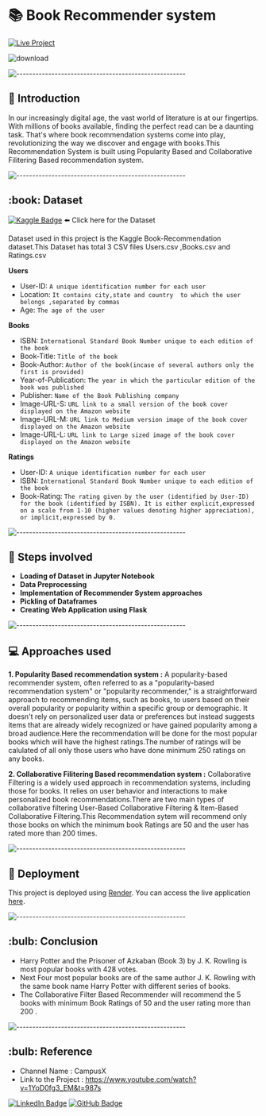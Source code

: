 # 📚 Book Recommender system 
[![Live Project](https://img.shields.io/badge/Live_Project-Click_Here-blue)](https://book-recommender-caze.onrender.com)

![download](https://github.com/user-attachments/assets/2a0a70f7-0742-42c1-8287-444ff28adbf7)


![-----------------------------------------------------](https://raw.githubusercontent.com/andreasbm/readme/master/assets/lines/rainbow.png)

<h2> 📄 Introduction</h2>

In our increasingly digital age, the vast world of literature is at our fingertips. With millions of books available, finding the perfect read can be a daunting task. That's where book recommendation systems come into play, revolutionizing the way we discover and engage with books.This Recommendation System is built using Popularity Based and Collaborative Filitering Based recommendation system.

![-----------------------------------------------------](https://raw.githubusercontent.com/andreasbm/readme/master/assets/lines/rainbow.png)

<h2> :book: Dataset </h2>

[![Kaggle Badge](https://img.shields.io/badge/Kaggle-20BEFF?style=for-the-badge&logo=Kaggle&logoColor=white)](https://www.kaggle.com/datasets/arashnic/book-recommendation-dataset)  ⬅️ Click here for the Dataset

Dataset used in this project is the Kaggle Book-Recommendation dataset.This Dataset has total 3 CSV files Users.csv ,Books.csv and  Ratings.csv  

**Users**

* User-ID: `A unique identification number for each user`
* Location: `It contains city,state and country  to which the user belongs ,separated by commas`
* Age: `The age of the user`

**Books**

* ISBN: `International Standard Book Number unique to each edition of the book`
* Book-Title: `Title of the book`
* Book-Author: `Author of the book(incase of several authors only the first is provided)`
* Year-of-Publication: `The year in which the particular edition of the book was published`
* Publisher: `Name of the Book Publishing company`
* Image-URL-S: `URL link to a small version of the book cover displayed on the Amazon website`
* Image-URL-M:	`URL link to Medium version image of the book cover displayed on the Amazon website`
* Image-URL-L: `URL link to Large sized image of the book cover displayed on the Amazon website`

**Ratings**

* User-ID: `A unique identification number for each user`
* ISBN: `International Standard Book Number unique to each edition of the book`
* Book-Rating: `The rating given by the user (identified by User-ID) for the book (identified by ISBN). It is either explicit,expressed on a scale from 1-10 (higher values denoting higher appreciation), or implicit,expressed by 0.`

![-----------------------------------------------------](https://raw.githubusercontent.com/andreasbm/readme/master/assets/lines/rainbow.png)

<h2> 📑 Steps involved </h2>

* **Loading of Dataset in Jupyter Notebook**
* **Data Preprocessing**
* **Implementation of Recommender System approaches**
* **Pickling of Dataframes**
* **Creating Web Application using Flask**

![-----------------------------------------------------](https://raw.githubusercontent.com/andreasbm/readme/master/assets/lines/rainbow.png)

<h2>💻 Approaches used</h2>

**1. Popularity Based recommendation system :** A popularity-based recommender system, often referred to as a "popularity-based recommendation system" or "popularity recommender," is a straightforward approach to recommending items, such as books, to users based on their overall popularity or popularity within a specific group or demographic. It doesn't rely on personalized user data or preferences but instead suggests items that are already widely recognized or have gained popularity among a broad audience.Here the recommendation will be done for the most popular books which will have the highest ratings.The number of ratings will be calulated of all only those users who have done minimum 250 ratings on any books.

**2. Collaborative Filitering Based recommendation system :** Collaborative Filtering is a widely used approach in recommendation systems, including those for books. It relies on user behavior and interactions to make personalized book recommendations.There are two main types of collaborative filtering User-Based Collaborative Filtering & Item-Based Collaborative Filtering.This Recommendation sytem will recommend only those books on which the minimum book Ratings are 50 and the user has rated more than 200 times.

![-----------------------------------------------------](https://raw.githubusercontent.com/andreasbm/readme/master/assets/lines/rainbow.png)

<h2> 🔗 Deployment </h2>

This project is deployed using [Render](https://render.com). You can access the live application [here](https://book-recommender-caze.onrender.com).

![-----------------------------------------------------](https://raw.githubusercontent.com/andreasbm/readme/master/assets/lines/rainbow.png)

<h2> :bulb: Conclusion</h2>

* Harry Potter and the Prisoner of Azkaban (Book 3) by J. K. Rowling is most popular books with 428 votes.
* Next Four most popular books are of the same author J. K. Rowling with the same book name Harry Potter with different series of books.
* The Collaborative Filter Based Recommender will recommend the 5 books with minimum Book Ratings of 50 and the user rating more than 200 .

![-----------------------------------------------------](https://raw.githubusercontent.com/andreasbm/readme/master/assets/lines/rainbow.png)

<h2> :bulb: Reference</h2>

* Channel Name : CampusX
* Link to the Project : https://www.youtube.com/watch?v=1YoD0fg3_EM&t=987s

[![LinkedIn Badge](https://img.shields.io/badge/LinkedIn-0077B5?style=for-the-badge&logo=linkedin&logoColor=white)](https://www.linkedin.com/in/nizaaf-dabir-524596203/)
[![GitHub Badge](https://img.shields.io/badge/GitHub-100000?style=for-the-badge&logo=github&logoColor=white)](https://github.com/NizaafDabir)
